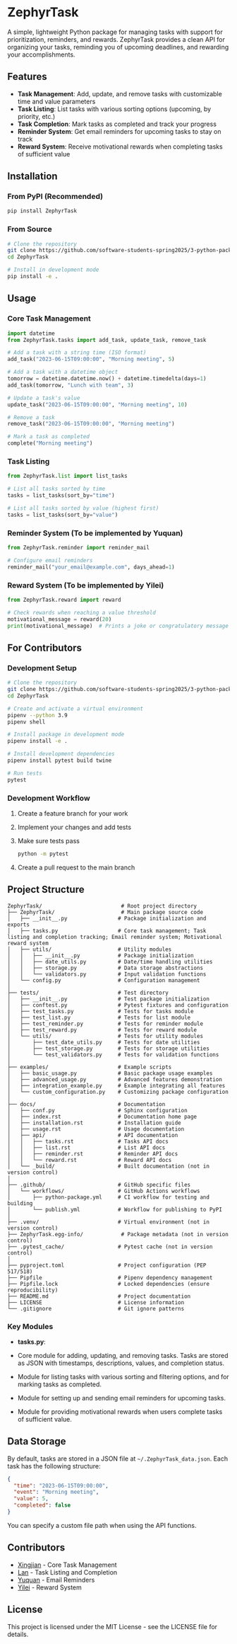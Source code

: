 # ZephyrTask

A simple, lightweight Python package for managing tasks with support for prioritization, reminders, and rewards. ZephyrTask provides a clean API for organizing your tasks, reminding you of upcoming deadlines, and rewarding your accomplishments.

## Features

- **Task Management**: Add, update, and remove tasks with customizable time and value parameters
- **Task Listing**: List tasks with various sorting options (upcoming, by priority, etc.)
- **Task Completion**: Mark tasks as completed and track your progress
- **Reminder System**: Get email reminders for upcoming tasks to stay on track
- **Reward System**: Receive motivational rewards when completing tasks of sufficient value

## Installation

### From PyPI (Recommended)

```bash
pip install ZephyrTask
```

### From Source

```bash
# Clone the repository
git clone https://github.com/software-students-spring2025/3-python-package-super-package.git
cd ZephyrTask

# Install in development mode
pip install -e .
```

## Usage

### Core Task Management

```python
import datetime
from ZephyrTask.tasks import add_task, update_task, remove_task

# Add a task with a string time (ISO format)
add_task("2023-06-15T09:00:00", "Morning meeting", 5)

# Add a task with a datetime object
tomorrow = datetime.datetime.now() + datetime.timedelta(days=1)
add_task(tomorrow, "Lunch with team", 3)

# Update a task's value
update_task("2023-06-15T09:00:00", "Morning meeting", 10)

# Remove a task
remove_task("2023-06-15T09:00:00", "Morning meeting")

# Mark a task as completed
complete("Morning meeting")
```

### Task Listing

```python
from ZephyrTask.list import list_tasks

# List all tasks sorted by time
tasks = list_tasks(sort_by="time")

# List all tasks sorted by value (highest first)
tasks = list_tasks(sort_by="value")
```

### Reminder System (To be implemented by Yuquan)

```python
from ZephyrTask.reminder import reminder_mail

# Configure email reminders
reminder_mail("your_email@example.com", days_ahead=1)
```

### Reward System (To be implemented by Yilei)

```python
from ZephyrTask.reward import reward

# Check rewards when reaching a value threshold
motivational_message = reward(20)
print(motivational_message)  # Prints a joke or congratulatory message
```

## For Contributors

### Development Setup

```bash
# Clone the repository
git clone https://github.com/software-students-spring2025/3-python-package-super-package.git
cd ZephyrTask

# Create and activate a virtual environment
pipenv --python 3.9
pipenv shell

# Install package in development mode
pipenv install -e .

# Install development dependencies
pipenv install pytest build twine

# Run tests
pytest
```

### Development Workflow

1. Create a feature branch for your work

2. Implement your changes and add tests

3. Make sure tests pass
   ```bash
   python -m pytest
   ```

4. Create a pull request to the main branch

## Project Structure

```
ZephyrTask/                         # Root project directory
├── ZephyrTask/                     # Main package source code
│   ├── __init__.py                # Package initialization and exports
│   ├── tasks.py                   # Core task management; Task listing and completion tracking; Email reminder system; Motivational reward system
│   ├── utils/                     # Utility modules
│   │   ├── __init__.py            # Package initialization
│   │   ├── date_utils.py          # Date/time handling utilities
│   │   ├── storage.py             # Data storage abstractions
│   │   └── validators.py          # Input validation functions
│   └── config.py                  # Configuration management
│
├── tests/                         # Test directory
│   ├── __init__.py                # Test package initialization
│   ├── conftest.py                # Pytest fixtures and configuration
│   ├── test_tasks.py              # Tests for tasks module
│   ├── test_list.py               # Tests for list module
│   ├── test_reminder.py           # Tests for reminder module
│   ├── test_reward.py             # Tests for reward module
│   └── utils/                     # Tests for utility modules
│       ├── test_date_utils.py     # Tests for date utilities
│       ├── test_storage.py        # Tests for storage utilities
│       └── test_validators.py     # Tests for validation functions
│
├── examples/                      # Example scripts
│   ├── basic_usage.py             # Basic package usage examples
│   ├── advanced_usage.py          # Advanced features demonstration
│   ├── integration_example.py     # Example integrating all features
│   └── custom_configuration.py    # Customizing package configuration
│
├── docs/                          # Documentation
│   ├── conf.py                    # Sphinx configuration
│   ├── index.rst                  # Documentation home page
│   ├── installation.rst           # Installation guide
│   ├── usage.rst                  # Usage documentation
│   ├── api/                       # API documentation
│   │   ├── tasks.rst              # Tasks API docs
│   │   ├── list.rst               # List API docs
│   │   ├── reminder.rst           # Reminder API docs
│   │   └── reward.rst             # Reward API docs
│   └── _build/                    # Built documentation (not in version control)
│
├── .github/                       # GitHub specific files
│   └── workflows/                 # GitHub Actions workflows
│       ├── python-package.yml     # CI workflow for testing and building
│       └── publish.yml            # Workflow for publishing to PyPI
│
├── .venv/                         # Virtual environment (not in version control)
├── ZephyrTask.egg-info/            # Package metadata (not in version control)
├── .pytest_cache/                 # Pytest cache (not in version control)
│
├── pyproject.toml                 # Project configuration (PEP 517/518)
├── Pipfile                        # Pipenv dependency management
├── Pipfile.lock                   # Locked dependencies (ensure reproducibility)
├── README.md                      # Project documentation
├── LICENSE                        # License information
└── .gitignore                     # Git ignore patterns
```

### Key Modules

- **tasks.py**: 
- Core module for adding, updating, and removing tasks. Tasks are stored as JSON with timestamps, descriptions, values, and completion status.

- Module for listing tasks with various sorting and filtering options, and for marking tasks as completed.
  
- Module for setting up and sending email reminders for upcoming tasks.
  
- Module for providing motivational rewards when users complete tasks of sufficient value.

## Data Storage

By default, tasks are stored in a JSON file at `~/.ZephyrTask_data.json`. Each task has the following structure:

```json
{
  "time": "2023-06-15T09:00:00",
  "event": "Morning meeting",
  "value": 5,
  "completed": false
}
```

You can specify a custom file path when using the API functions.

## Contributors

- [Xingjian](https://github.com/ScottZXJ123) - Core Task Management
- [Lan](https://github.com/ziiiimu) - Task Listing and Completion
- [Yuquan](https://github.com/N-A-E-S) - Email Reminders
- [Yilei](https://github.com/ShadderD) - Reward System

## License

This project is licensed under the MIT License - see the LICENSE file for details.
